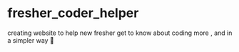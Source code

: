 # fresher_coder_helper
creating website to help new fresher get to know about coding more , and in a simpler way  🙂
